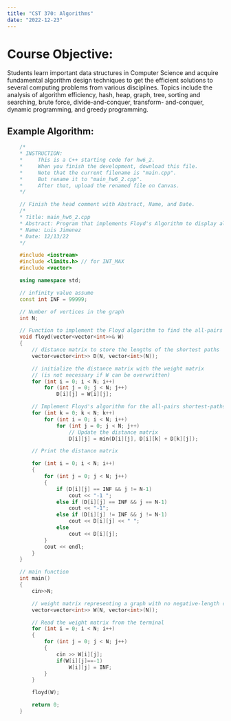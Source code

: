 ```yaml
---
title: "CST 370: Algorithms"
date: "2022-12-23"
---
```


# Course Objective:
Students learn important data structures in Computer Science and acquire fundamental
algorithm design techniques to get the efficient solutions to several computing
problems from various disciplines. Topics include the analysis of algorithm efficiency,
hash, heap, graph, tree, sorting and searching, brute force, divide-and-conquer, transform-
and-conquer, dynamic programming, and greedy programming.

## Example Algorithm:
``` C++
    /*
    * INSTRUCTION:
    *     This is a C++ starting code for hw6_2.
    *     When you finish the development, download this file.
    *     Note that the current filename is "main.cpp".
    *     But rename it to "main_hw6_2.cpp".
    *     After that, upload the renamed file on Canvas.
    */

    // Finish the head comment with Abstract, Name, and Date.
    /*
    * Title: main_hw6_2.cpp
    * Abstract: Program that implements Floyd's Algorithm to display all-pairs shortest paths
    * Name: Luis Jimenez 
    * Date: 12/13/22
    */

    #include <iostream>
    #include <limits.h> // for INT_MAX
    #include <vector>

    using namespace std;

    // infinity value assume
    const int INF = 99999;

    // Number of vertices in the graph
    int N;

    // Function to implement the Floyd algorithm to find the all-pairs shortest paths
    void floyd(vector<vector<int>>& W)
    {
        // distance matrix to store the lengths of the shortest paths
        vector<vector<int>> D(N, vector<int>(N));

        // initialize the distance matrix with the weight matrix
        // (is not necessary if W can be overwritten)
        for (int i = 0; i < N; i++)
            for (int j = 0; j < N; j++)
                D[i][j] = W[i][j];

        // Implement Floyd's algorithm for the all-pairs shortest-paths problem
        for (int k = 0; k < N; k++)
            for (int i = 0; i < N; i++)
                for (int j = 0; j < N; j++)
                    // Update the distance matrix
                    D[i][j] = min(D[i][j], D[i][k] + D[k][j]);

        // Print the distance matrix

        for (int i = 0; i < N; i++)
        {
            for (int j = 0; j < N; j++)
            {
                if (D[i][j] == INF && j != N-1)
                    cout << "-1 ";
                else if (D[i][j] == INF && j == N-1)
                    cout << "-1";
                else if (D[i][j] != INF && j != N-1)
                    cout << D[i][j] << " ";
                else
                    cout << D[i][j];
            }
            cout << endl;
        }
    }

    // main function
    int main()
    {
        cin>>N;

        // weight matrix representing a graph with no negative-length cycle
        vector<vector<int>> W(N, vector<int>(N));

        // Read the weight matrix from the terminal
        for (int i = 0; i < N; i++)
        {
            for (int j = 0; j < N; j++)
            {
                cin >> W[i][j];
                if(W[i][j]==-1)
                    W[i][j] = INF;
            }
        }

        floyd(W);

        return 0;
    }
```

